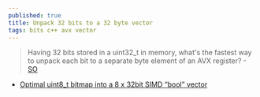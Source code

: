 ```yaml
---
published: true
title: Unpack 32 bits to a 32 byte vector
tags: bits c++ avx vector
---
```

> Having 32 bits stored in a uint32_t in memory, what's the fastest way to unpack each bit to a separate byte element of an AVX register? - [SO](https://stackoverflow.com/questions/24225786/fastest-way-to-unpack-32-bits-to-a-32-byte-simd-vector?noredirect=1&lq=1)

- [Optimal uint8_t bitmap into a 8 x 32bit SIMD “bool” vector](https://stackoverflow.com/questions/28683926/optimal-uint8-t-bitmap-into-a-8-x-32bit-simd-bool-vector?noredirect=1&lq=1)